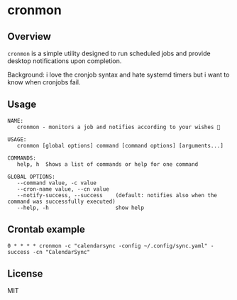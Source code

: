 # cronmon

## Overview

`cronmon` is a simple utility designed to run scheduled jobs and provide desktop notifications upon completion.

Background: i love the cronjob syntax and hate systemd timers but i want to know when cronjobs fail.

## Usage

```
NAME:
   cronmon - monitors a job and notifies according to your wishes 🔔

USAGE:
   cronmon [global options] command [command options] [arguments...]

COMMANDS:
   help, h  Shows a list of commands or help for one command

GLOBAL OPTIONS:
   --command value, -c value
   --cron-name value, --cn value
   --notify-success, --success    (default: notifies also when the command was successfully executed)
   --help, -h                     show help
```

## Crontab example

```cron
0 * * * * cronmon -c "calendarsync -config ~/.config/sync.yaml" -success -cn "CalendarSync"
```

## License

MIT
